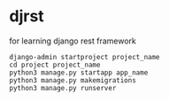 # djrst
for learning django rest framework

```
django-admin startproject project_name
cd project project_name
python3 manage.py startapp app_name
python3 manage.py makemigrations
python3 manage.py runserver
```

